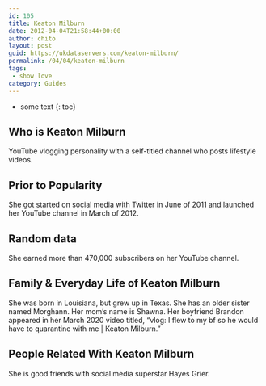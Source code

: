 ```yaml
---
id: 105
title: Keaton Milburn
date: 2012-04-04T21:58:44+00:00
author: chito
layout: post
guid: https://ukdataservers.com/keaton-milburn/
permalink: /04/04/keaton-milburn
tags:
 - show love
category: Guides
---
```


* some text
{: toc}


## Who is  Keaton Milburn
                  
                  
                  
YouTube vlogging personality with a self-titled channel who posts lifestyle videos.
                  
                
                
                
## Prior to Popularity 
                  
                  
                  
She got started on social media with Twitter in June of 2011 and launched her YouTube channel in March of 2012.
                  
                
                
                
## Random data 
                  
                  
                  
She earned more than 470,000 subscribers on her YouTube channel.
                  
                
                
                
## Family & Everyday Life of Keaton Milburn
                  
                  
                  
She was born in Louisiana, but grew up in Texas. She has an older sister named Morghann. Her mom&#8217;s name is Shawna. Her boyfriend Brandon appeared in her March 2020 video titled, &#8220;vlog: I flew to my bf so he would have to quarantine with me | Keaton Milburn.&#8221; 
                  
                
                
                
## People Related With  Keaton Milburn
                  
                  
                  
She is good friends with social media superstar Hayes Grier.
                  
                
              
            
          
          
          
    
    
  
